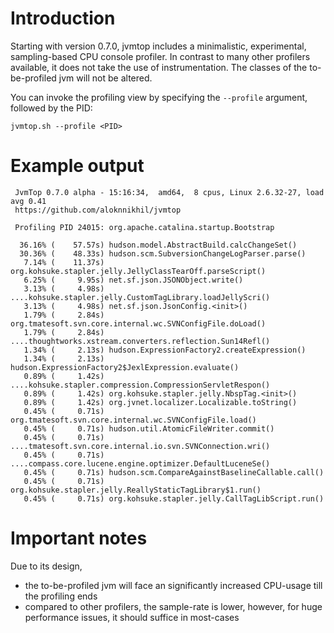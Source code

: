 # Introduction #

Starting with version 0.7.0, jvmtop includes a minimalistic, experimental, sampling-based CPU console profiler.
In contrast to many other profilers available, it does not take the use of instrumentation. The classes of the to-be-profiled jvm will not be altered.

You can invoke the profiling view by specifying the `--profile` argument, followed by the PID:

```
jvmtop.sh --profile <PID>
```

# Example output #
```
 JvmTop 0.7.0 alpha - 15:16:34,  amd64,  8 cpus, Linux 2.6.32-27, load avg 0.41
 https://github.com/aloknnikhil/jvmtop

 Profiling PID 24015: org.apache.catalina.startup.Bootstrap

  36.16% (    57.57s) hudson.model.AbstractBuild.calcChangeSet()
  30.36% (    48.33s) hudson.scm.SubversionChangeLogParser.parse()
   7.14% (    11.37s) org.kohsuke.stapler.jelly.JellyClassTearOff.parseScript()
   6.25% (     9.95s) net.sf.json.JSONObject.write()
   3.13% (     4.98s) ....kohsuke.stapler.jelly.CustomTagLibrary.loadJellyScri()
   3.13% (     4.98s) net.sf.json.JsonConfig.<init>()
   1.79% (     2.84s) org.tmatesoft.svn.core.internal.wc.SVNConfigFile.doLoad()
   1.79% (     2.84s) ....thoughtworks.xstream.converters.reflection.Sun14Refl()
   1.34% (     2.13s) hudson.ExpressionFactory2.createExpression()
   1.34% (     2.13s) hudson.ExpressionFactory2$JexlExpression.evaluate()
   0.89% (     1.42s) ....kohsuke.stapler.compression.CompressionServletRespon()
   0.89% (     1.42s) org.kohsuke.stapler.jelly.NbspTag.<init>()
   0.89% (     1.42s) org.jvnet.localizer.Localizable.toString()
   0.45% (     0.71s) org.tmatesoft.svn.core.internal.wc.SVNConfigFile.load()
   0.45% (     0.71s) hudson.util.AtomicFileWriter.commit()
   0.45% (     0.71s) ....tmatesoft.svn.core.internal.io.svn.SVNConnection.wri()
   0.45% (     0.71s) ....compass.core.lucene.engine.optimizer.DefaultLuceneSe()
   0.45% (     0.71s) hudson.scm.CompareAgainstBaselineCallable.call()
   0.45% (     0.71s) org.kohsuke.stapler.jelly.ReallyStaticTagLibrary$1.run()
   0.45% (     0.71s) org.kohsuke.stapler.jelly.CallTagLibScript.run()
```

# Important notes #

Due to its design,
  * the to-be-profiled jvm will face an significantly increased CPU-usage till the profiling ends
  * compared to other profilers, the sample-rate is lower, however, for huge performance issues, it should suffice in most-cases

